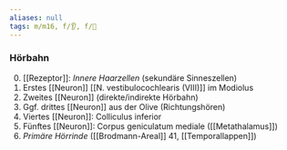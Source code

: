 ```yaml
---
aliases: null
tags: m/m16, f/👂, f/🧠
---
```

### Hörbahn
0. [[Rezeptor]]: *Innere Haarzellen* (sekundäre Sinneszellen)
1. Erstes [[Neuron]] [[N. vestibulocochlearis (VIII)]] im Modiolus
2. Zweites [[Neuron]] (direkte/indirekte Hörbahn)
3. Ggf. drittes [[Neuron]] aus der Olive (Richtungshören)
4. Viertes [[Neuron]]: Colliculus inferior
5. Fünftes [[Neuron]]: Corpus geniculatum mediale ([[Metathalamus]])
6. *Primäre Hörrinde* ([[Brodmann-Areal]] 41, [[Temporallappen]])